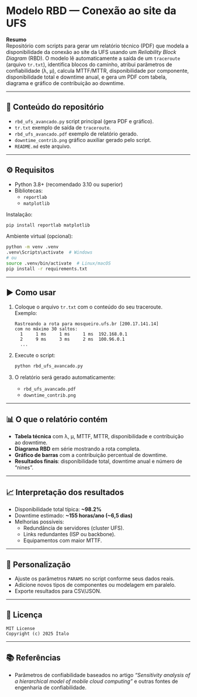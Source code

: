 # Modelo  RBD — Conexão ao site da UFS

**Resumo**  
Repositório com scripts para gerar um relatório técnico (PDF) que modela a disponibilidade da conexão  ao site da UFS usando um *Reliability Block Diagram* (RBD). O modelo lê automaticamente a saída de um `traceroute` (arquivo `tr.txt`), identifica blocos do caminho, atribui parâmetros de confiabilidade (λ, μ), calcula MTTF/MTTR, disponibilidade por componente, disponibilidade total e downtime anual, e gera um PDF com tabela, diagrama e gráfico de contribuição ao downtime.

---

## 📁 Conteúdo do repositório

- `rbd_ufs_avancado.py` script principal (gera PDF e gráfico).  
- `tr.txt` exemplo de saída de `traceroute`.  
- `rbd_ufs_avancado.pdf` exemplo de relatório gerado.  
- `downtime_contrib.png` gráfico auxiliar gerado pelo script.  
- `README.md` este arquivo.

---

## ⚙️ Requisitos

- Python 3.8+ (recomendado 3.10 ou superior)  
- Bibliotecas:
  - `reportlab`
  - `matplotlib`

Instalação:
```bash
pip install reportlab matplotlib
```

Ambiente virtual (opcional):
```bash
python -m venv .venv
.venv\Scripts\activate  # Windows
# ou
source .venv/bin/activate  # Linux/macOS
pip install -r requirements.txt
```

---

## ▶️ Como usar

1. Coloque o arquivo `tr.txt` com o conteúdo do seu traceroute.  
   Exemplo:
   ```
   Rastreando a rota para mosqueiro.ufs.br [200.17.141.14]
   com no máximo 30 saltos:
     1     1 ms     1 ms     1 ms  192.168.0.1
     2     9 ms     3 ms     2 ms  100.96.0.1
     ...
   ```

2. Execute o script:
   ```bash
   python rbd_ufs_avancado.py
   ```

3. O relatório será gerado automaticamente:
   - `rbd_ufs_avancado.pdf`
   - `downtime_contrib.png`

---

## 📊 O que o relatório contém

- **Tabela técnica** com λ, μ, MTTF, MTTR, disponibilidade e contribuição ao downtime.  
- **Diagrama RBD** em série mostrando a rota completa.  
- **Gráfico de barras** com a contribuição percentual de downtime.  
- **Resultados finais**: disponibilidade total, downtime anual e número de “nines”.

---

## 📈 Interpretação dos resultados

- Disponibilidade total típica: **~98.2%**  
- Downtime estimado: **~155 horas/ano (~6,5 dias)**  
- Melhorias possíveis:
  - Redundância de servidores (cluster UFS).  
  - Links redundantes (ISP ou backbone).  
  - Equipamentos com maior MTTF.

---

## 🧠 Personalização

- Ajuste os parâmetros `PARAMS` no script conforme seus dados reais.  
- Adicione novos tipos de componentes ou modelagem em paralelo.  
- Exporte resultados para CSV/JSON.  


---

## 📜 Licença

```
MIT License
Copyright (c) 2025 Ítalo
```

---

## 📚 Referências

- Parâmetros de confiabilidade baseados no artigo *“Sensitivity analysis of a hierarchical model of mobile cloud computing”* e outras fontes de engenharia de confiabilidade.
